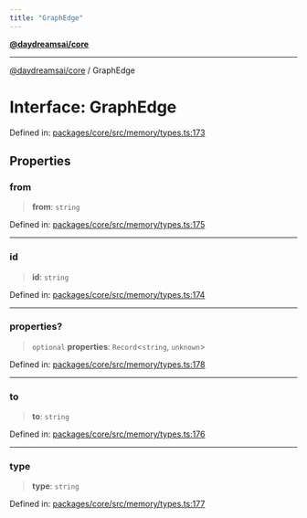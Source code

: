 ```yaml
---
title: "GraphEdge"
---
```


[**@daydreamsai/core**](./api-reference.md)

***

[@daydreamsai/core](./api-reference.md) / GraphEdge

# Interface: GraphEdge

Defined in: [packages/core/src/memory/types.ts:173](https://github.com/dojoengine/daydreams/blob/95678f46ea3908883ec80d853a28c9f23ca4f5c2/packages/core/src/memory/types.ts#L173)

## Properties

### from

> **from**: `string`

Defined in: [packages/core/src/memory/types.ts:175](https://github.com/dojoengine/daydreams/blob/95678f46ea3908883ec80d853a28c9f23ca4f5c2/packages/core/src/memory/types.ts#L175)

***

### id

> **id**: `string`

Defined in: [packages/core/src/memory/types.ts:174](https://github.com/dojoengine/daydreams/blob/95678f46ea3908883ec80d853a28c9f23ca4f5c2/packages/core/src/memory/types.ts#L174)

***

### properties?

> `optional` **properties**: `Record`\<`string`, `unknown`\>

Defined in: [packages/core/src/memory/types.ts:178](https://github.com/dojoengine/daydreams/blob/95678f46ea3908883ec80d853a28c9f23ca4f5c2/packages/core/src/memory/types.ts#L178)

***

### to

> **to**: `string`

Defined in: [packages/core/src/memory/types.ts:176](https://github.com/dojoengine/daydreams/blob/95678f46ea3908883ec80d853a28c9f23ca4f5c2/packages/core/src/memory/types.ts#L176)

***

### type

> **type**: `string`

Defined in: [packages/core/src/memory/types.ts:177](https://github.com/dojoengine/daydreams/blob/95678f46ea3908883ec80d853a28c9f23ca4f5c2/packages/core/src/memory/types.ts#L177)
